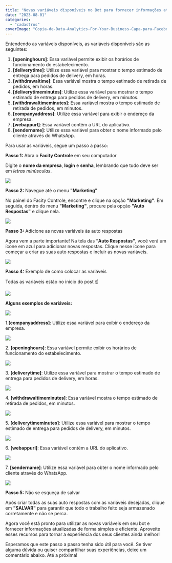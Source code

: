 ```yaml
---
title: "Novas variáveis disponíveis no Bot para fornecer informações atualizadas do sistema"
date: "2023-08-01"
categories: 
  - "cadastros"
coverImage: "Copia-de-Data-Analytics-For-Your-Business-Capa-para-Facebook-1640-×-724-px-10.png"
---
```


Entendendo as variáveis disponíveis, as variáveis disponíveis são as seguintes:

1. **\[openinghours\]**: Essa variável permite exibir os horários de funcionamento do estabelecimento.
2. **\[deliverytime\]**: Utilize essa variável para mostrar o tempo estimado de entrega para pedidos de delivery, em horas.
3. **\[withdrawaltime\]**: Essa variável mostra o tempo estimado de retirada de pedidos, em horas.
4. **\[deliverytimeminutes\]**: Utilize essa variável para mostrar o tempo estimado de entrega para pedidos de delivery, em minutos.
5. **\[withdrawaltimeminutes\]**: Essa variável mostra o tempo estimado de retirada de pedidos, em minutos.
6. **\[companyaddress\]**: Utilize essa variável para exibir o endereço da empresa.
7. **\[webappurl\]**: Essa variável contém a URL do aplicativo.
8. **\[sendername\]**: Utilize essa variável para obter o nome informado pelo cliente através do WhatsApp.

Para usar as variáveis, segue um passo a passo:

**Passo 1:** Abra o **Facity Controle** em seu computador

Digite o **nome da empresa**, **login** e **senha**, lembrando que tudo deve ser em _letras minúsculas_.

![](images/image.png)

**Passo 2:** Navegue até o menu **"Marketing"**

No painel do Facity Controle, encontre e clique na opção **"Marketing"**. Em seguida, dentro do menu **"Marketing"**, procure pela opção **"Auto Respostas"** e clique nela.

![](images/1-1-1024x391.png)

**Passo 3:** Adicione as novas variáveis às auto respostas

Agora vem a parte importante! Na tela das **"Auto Respostas"**, você verá um ícone em azul para adicionar novas respostas. Clique nesse ícone para começar a criar as suas auto respostas e incluir as novas variáveis.

![](images/primoexemploautorespostas-1024x473.png)

**Passo 4:** Exemplo de como colocar as variáveis

Todas as variáveis estão no inicio do post ☝

![](images/exemplo-de-variaveis--1024x422.png)

**Alguns exemplos de variáveis:**

![](images/primoexemploautorespostas-1-1024x512.png)

1.**\[companyaddress\]**: Utilize essa variável para exibir o endereço da empresa.

![](images/exemplo-de-variaveis-2-1024x486.png)

2\. **\[openinghours\]**: Essa variável permite exibir os horários de funcionamento do estabelecimento.

![](images/horariodefuncionamentoexemplo.png)

3\. **\[deliverytime\]**: Utilize essa variável para mostrar o tempo estimado de entrega para pedidos de delivery, em horas.

![](images/exemplo-de-variaveis-3.png)

4\. **\[withdrawaltimeminutes\]**: Essa variável mostra o tempo estimado de retirada de pedidos, em minutos.

![](images/exemplo-de-variaveis-5.png)

5\. **\[deliverytimeminutes\]**: Utilize essa variável para mostrar o tempo estimado de entrega para pedidos de delivery, em minutos.

![](images/exemplo-de-variaveis-6.png)

6\. **\[webappurl\]**: Essa variável contém a URL do aplicativo.

![](images/exemplo-de-variaveis-7.png)

7\. **\[sendername\]**: Utilize essa variável para obter o nome informado pelo cliente através do WhatsApp.

![](images/exemplo-de-variaveis-8.png)

**Passo 5:** Não se esqueça de salvar

Após criar todas as suas auto respostas com as variáveis desejadas, clique em **"SALVAR"** para garantir que todo o trabalho feito seja armazenado corretamente e não se perca.

Agora você está pronto para utilizar as novas variáveis em seu bot e fornecer informações atualizadas de forma simples e eficiente. Aproveite esses recursos para tornar a experiência dos seus clientes ainda melhor!

Esperamos que este passo a passo tenha sido útil para você. Se tiver alguma dúvida ou quiser compartilhar suas experiências, deixe um comentário abaixo. Até a próxima!
